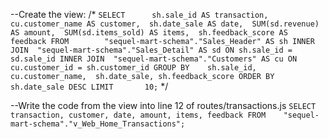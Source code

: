 --Create the view:
/*
    `
    SELECT 		sh.sale_id AS transaction, 
			cu.customer_name AS customer, 
			sh.date_sale AS date, 
			SUM(sd.revenue) AS amount, 
			SUM(sd.items_sold) AS items, 
			sh.feedback_score AS feedback
    FROM 		"sequel-mart-schema"."Sales_Header" AS sh
    INNER JOIN	"sequel-mart-schema"."Sales_Detail" AS sd ON sh.sale_id = sd.sale_id
    INNER JOIN 	"sequel-mart-schema"."Customers" AS cu ON cu.customer_id = sh.customer_id
    GROUP BY	sh.sale_id, 
          cu.customer_name, 
          sh.date_sale,
          sh.feedback_score
    ORDER BY 	sh.date_sale DESC
    LIMIT 		10;
    `
*/


--Write the code from the view into line 12 of routes/transactions.js
    `
    SELECT  transaction, customer, date, amount, items, feedback
    FROM    "sequel-mart-schema"."v_Web_Home_Transactions";
    `
